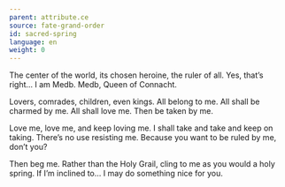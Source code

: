 ```yaml
---
parent: attribute.ce
source: fate-grand-order
id: sacred-spring
language: en
weight: 0
---
```


The center of the world, its chosen heroine, the ruler of all.
Yes, that’s right… I am Medb.
Medb, Queen of Connacht.

Lovers, comrades, children, even kings.
All belong to me.
All shall be charmed by me.
All shall love me. Then be taken by me.

Love me, love me, and keep loving me.
I shall take and take and keep on taking.
There’s no use resisting me.
Because you want to be ruled by me, don’t you?

Then beg me.
Rather than the Holy Grail, cling to me as you would a holy spring.
If I’m inclined to… I may do something nice for you.
